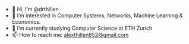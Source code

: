- 👋 Hi, I’m @drthillen
- 👀 I’m interested in Computer Systems, Networks, Machine Learning & Economics.
- 🌱 I’m currently studying Computer Science at ETH Zurich
- 📫 How to reach me: alexthillen852@gmail.com

<!---
drthillen/drthillen is a ✨ special ✨ repository because its `README.md` (this file) appears on your GitHub profile.
You can click the Preview link to take a look at your changes.
- 💞️ I’m looking to collaborate on ...
--->
